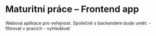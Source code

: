 # Maturitní práce – Frontend app
Webová aplikace pro veřejnost.
Společně s backendem bude umět:
    - filtrovat v pracích
    - vyhledávat